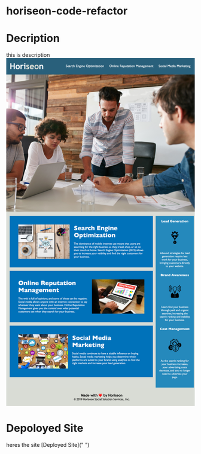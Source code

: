 # horiseon-code-refactor

# Decription
this is description
![Portfolio  Site](./assets/images/horiseon-image.png)

# Depoloyed Site
heres the site
[Deployed Site](" ")